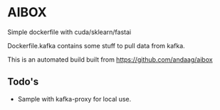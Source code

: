 # AIBOX

Simple dockerfile with cuda/sklearn/fastai

Dockerfile.kafka contains some stuff to pull data from kafka.

This is an automated build built from https://github.com/andaag/aibox

## Todo's

- Sample with kafka-proxy for local use.

